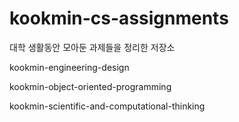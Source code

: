 # kookmin-cs-assignments
대학 생활동안 모아둔 과제들을 정리한 저장소


kookmin-engineering-design

kookmin-object-oriented-programming

kookmin-scientific-and-computational-thinking